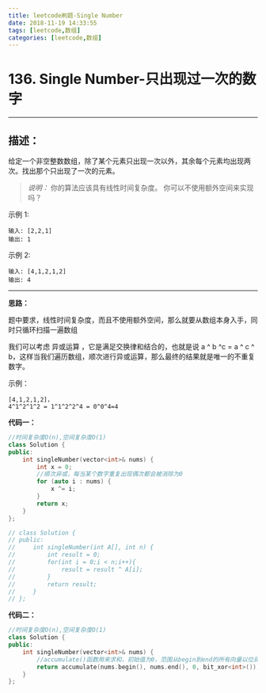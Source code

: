 ```yaml
---
title: leetcode刷题-Single Number
date: 2018-11-19 14:33:55
tags: [leetcode,数组]
categories: [leetcode,数组]
---
```


# 136. Single Number-只出现过一次的数字

---

## 描述：

给定一个非空整数数组，除了某个元素只出现一次以外，其余每个元素均出现两次。找出那个只出现了一次的元素。

>*说明：*
>你的算法应该具有线性时间复杂度。 你可以不使用额外空间来实现吗？

示例 1:
```
输入: [2,2,1]
输出: 1
```
示例 2:
```
输入: [4,1,2,1,2]
输出: 4
```

---

**思路：**

题中要求，线性时间复杂度，而且不使用额外空间，那么就要从数组本身入手，同时只循环扫描一遍数组

我们可以考虑 异或运算 ，它是满足交换律和结合的，也就是说 a ^ b  ^c = a ^ c ^ b，这样当我们遍历数组，顺次进行异或运算，那么最终的结果就是唯一的不重复数字。

示例：
```
[4,1,2,1,2]，
4^1^2^1^2 = 1^1^2^2^4 = 0^0^4=4
```

**代码一：**

```c++
//时间复杂度O(n),空间复杂度O(1)
class Solution {
public:
    int singleNumber(vector<int>& nums) {
        int x = 0;
        //顺次异或，每当某个数字重复出现偶次都会被消除为0
        for (auto i : nums) {
            x ^= i;
        }
        return x;
    }
};

// class Solution {
// public:
//     int singleNumber(int A[], int n) {
//         int result = 0;
//         for(int i = 0;i < n;i++){
//             result = result ^ A[i];
//         }
//         return result;
//     }
// };
```

**代码二：**

```c++
//时间复杂度O(n),空间复杂度O(1)
class Solution {
public:
    int singleNumber(vector<int>& nums) {
        //accumulate()函数用来求和，初始值为0，范围从begin到end的所有向量以位异或的方式求和
        return accumulate(nums.begin(), nums.end(), 0, bit_xor<int>());
    }
};
```